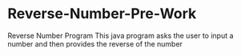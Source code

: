 # Reverse-Number-Pre-Work
Reverse Number Program
This java program asks the user to input a number and then provides the reverse of the number

